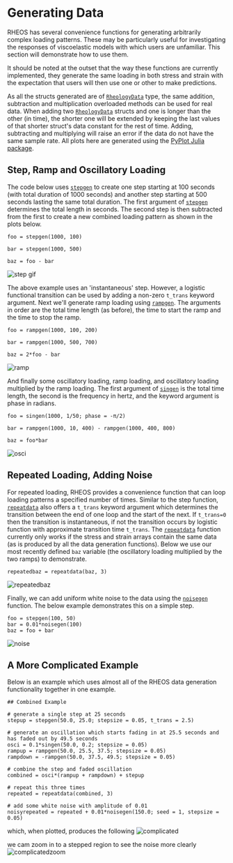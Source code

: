 # Generating Data

RHEOS has several convenience functions for generating arbitrarily complex loading patterns. These may be particularly useful for investigating the responses of viscoelastic models with which users are unfamiliar. This section will demonstrate how to use them. 

It should be noted at the outset that the way these functions are currently implemented, they generate the same loading in both stress and strain with the expectation that users will then use one or other to make predictions. 

As all the structs generated are of [`RheologyData`](@ref) type, the same addition, subtraction and multiplication overloaded methods can be used for real data. When adding two [`RheologyData`](@ref) structs and one is longer than the other (in time), the shorter one will be extended by keeping the last values of that shorter struct's data constant for the rest of time. Adding, subtracting and multiplying will raise an error if the data do not have the same sample rate. All plots here are generated using the [PyPlot Julia package](https://github.com/JuliaPy/PyPlot.jl).

## Step, Ramp and Oscillatory Loading

The code below uses [`stepgen`](@ref) to create one step starting at 100 seconds (with total duration of 1000 seconds) and another step starting at 500 seconds lasting the same total duration. The first argument of [`stepgen`](@ref) determines the total length in seconds. The second step is then subtracted from the first to create a new combined loading pattern as shown in the plots below. 
```
foo = stepgen(1000, 100)

bar = stepgen(1000, 500)

baz = foo - bar
```
![step gif](assets/step.png)

The above example uses an 'instantaneous' step. However, a logistic functional transition can be used by adding a non-zero `t_trans` keyword argument. Next we'll generate ramp loading using [`rampgen`](@ref). The arguments in order are the total time length (as before), the time to start the ramp and the time to stop the ramp.
```
foo = rampgen(1000, 100, 200)

bar = rampgen(1000, 500, 700)

baz = 2*foo - bar
```
![ramp](assets/ramp.png)

And finally some oscillatory loading, ramp loading, and oscillatory loading multiplied by the ramp loading. The first argument of [`singen`](@ref) is the total time length, the second is the frequency in hertz, and the keyword argument is phase in radians.
```
foo = singen(1000, 1/50; phase = -π/2)

bar = rampgen(1000, 10, 400) - rampgen(1000, 400, 800)

baz = foo*bar
```
![osci](assets/osci.png)

## Repeated Loading, Adding Noise

For repeated loading, RHEOS provides a convenience function that can loop loading patterns a specified number of times. Similar to the step function, [`repeatdata`](@ref) also offers a `t_trans` keyword argument which determines the transition between the end of one loop and the start of the next. If `t_trans=0` then the transition is instantaneous, if not the transition occurs by logistic function with approximate transition time `t_trans`. The [`repeatdata`](@ref) function currently only works if the stress and strain arrays contain the same data (as is produced by all the data generation functions). Below we use our most recently defined `baz` variable (the oscillatory loading multiplied by the two ramps) to demonstrate.
```
repeatedbaz = repeatdata(baz, 3)
```
![repeatedbaz](assets/repeatedbaz.png)

Finally, we can add uniform white noise to the data using the [`noisegen`](@ref) function. The below example demonstrates this on a simple step.
```
foo = stepgen(100, 50)
bar = 0.01*noisegen(100)
baz = foo + bar
```
![noise](assets/noise.png)

## A More Complicated Example

Below is an example which uses almost all of the RHEOS data generation functionality together in one example.
```
## Combined Example

# generate a single step at 25 seconds
stepup = stepgen(50.0, 25.0; stepsize = 0.05, t_trans = 2.5)

# generate an oscillation which starts fading in at 25.5 seconds and has faded out by 49.5 seconds
osci = 0.1*singen(50.0, 0.2; stepsize = 0.05)
rampup = rampgen(50.0, 25.5, 37.5; stepsize = 0.05)
rampdown = -rampgen(50.0, 37.5, 49.5; stepsize = 0.05)

# combine the step and faded oscillation
combined = osci*(rampup + rampdown) + stepup

# repeat this three times
repeated = repeatdata(combined, 3)

# add some white noise with amplitude of 0.01
noisyrepeated = repeated + 0.01*noisegen(150.0; seed = 1, stepsize = 0.05)
```
which, when plotted, produces the following
![complicated](assets/combined_full.png)

we cam zoom in to a stepped region to see the noise more clearly
![complicatedzoom](assets/combined_zoomed.png)